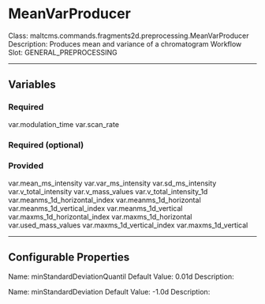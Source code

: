 <h1>MeanVarProducer</h1>
Class: maltcms.commands.fragments2d.preprocessing.MeanVarProducer
Description: Produces mean and variance of a chromatogram
Workflow Slot: GENERAL_PREPROCESSING

---

<h2>Variables</h2>
<h3>Required</h3>
var.modulation_time
var.scan_rate

<h3>Required (optional)</h3>

<h3>Provided</h3>
var.mean_ms_intensity
var.var_ms_intensity
var.sd_ms_intensity
var.v_total_intensity
var.v_mass_values
var.v_total_intensity_1d
var.meanms_1d_horizontal_index
var.meanms_1d_horizontal
var.meanms_1d_vertical_index
var.meanms_1d_vertical
var.maxms_1d_horizontal_index
var.maxms_1d_horizontal
var.used_mass_values
var.maxms_1d_vertical_index
var.maxms_1d_vertical


---

<h2>Configurable Properties</h2>
Name: minStandardDeviationQuantil
Default Value: 0.01d
Description: 

Name: minStandardDeviation
Default Value: -1.0d
Description: 



